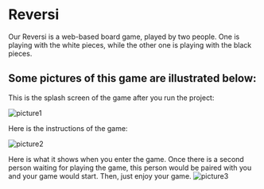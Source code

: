 # Reversi
Our Reversi is a web-based board game, played by two people. One is playing with the white pieces, while the other one is playing with the black pieces.

## Some pictures of this game are illustrated below:

This is the splash screen of the game after you run the project:

![picture1](https://raw.githubusercontent.com/Yiranluc/Reversi/blob/main/splash.png)

Here is the instructions of the game:

![picture2](https://raw.githubusercontent.com/Yiranluc/Reversi/blob/main/instruction.png)

Here is what it shows when you enter the game. Once there is a second person waiting for playing the game, this person would be paired with you and your game would start. Then, just enjoy your game.
![picture3](https://raw.githubusercontent.com/Yiranluc/Reversi/blob/main/gameScreen.png)
